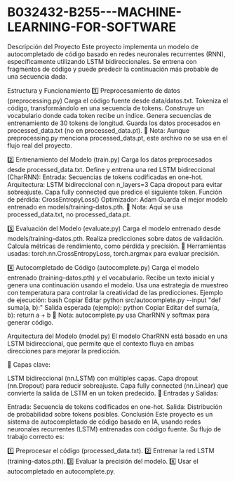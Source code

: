 # B032432-B255---MACHINE-LEARNING-FOR-SOFTWARE
Descripción del Proyecto
Este proyecto implementa un modelo de autocompletado de código basado en redes neuronales recurrentes (RNN), específicamente utilizando LSTM bidireccionales. Se entrena con fragmentos de código y puede predecir la continuación más probable de una secuencia dada.

Estructura y Funcionamiento
1️⃣ Preprocesamiento de datos (preprocessing.py)
Carga el código fuente desde data/datos.txt.
Tokeniza el código, transformándolo en una secuencia de tokens.
Construye un vocabulario donde cada token recibe un índice.
Genera secuencias de entrenamiento de 30 tokens de longitud.
Guarda los datos procesados en processed_data.txt (no en processed_data.pt).
📌 Nota: Aunque preprocessing.py menciona processed_data.pt, este archivo no se usa en el flujo real del proyecto.

2️⃣ Entrenamiento del Modelo (train.py)
Carga los datos preprocesados desde processed_data.txt.
Define y entrena una red LSTM bidireccional (CharRNN):
Entrada: Secuencias de tokens codificadas en one-hot.
Arquitectura:
LSTM bidireccional con n_layers=3
Capa dropout para evitar sobreajuste.
Capa fully connected que predice el siguiente token.
Función de pérdida: CrossEntropyLoss()
Optimizador: Adam
Guarda el mejor modelo entrenado en models/training-datos.pth.
📌 Nota: Aquí se usa processed_data.txt, no processed_data.pt.

3️⃣ Evaluación del Modelo (evaluate.py)
Carga el modelo entrenado desde models/training-datos.pth.
Realiza predicciones sobre datos de validación.
Calcula métricas de rendimiento, como pérdida y precisión.
📌 Herramientas usadas: torch.nn.CrossEntropyLoss, torch.argmax para evaluar precisión.

4️⃣ Autocompletado de Código (autocomplete.py)
Carga el modelo entrenado (training-datos.pth) y el vocabulario.
Recibe un texto inicial y genera una continuación usando el modelo.
Usa una estrategia de muestreo con temperatura para controlar la creatividad de las predicciones.
Ejemplo de ejecución:
bash
Copiar
Editar
python src/autocomplete.py --input "def suma(a, b):"
Salida esperada (ejemplo):
python
Copiar
Editar
def suma(a, b):
    return a + b
📌 Nota: autocomplete.py usa CharRNN y softmax para generar código.

Arquitectura del Modelo (model.py)
El modelo CharRNN está basado en una LSTM bidireccional, que permite que el contexto fluya en ambas direcciones para mejorar la predicción.

🔹 Capas clave:

LSTM bidireccional (nn.LSTM) con múltiples capas.
Capa dropout (nn.Dropout) para reducir sobreajuste.
Capa fully connected (nn.Linear) que convierte la salida de LSTM en un token predecido.
🔹 Entradas y Salidas:

Entrada: Secuencia de tokens codificados en one-hot.
Salida: Distribución de probabilidad sobre tokens posibles.
Conclusión
Este proyecto es un sistema de autocompletado de código basado en IA, usando redes neuronales recurrentes (LSTM) entrenadas con código fuente. Su flujo de trabajo correcto es:

1️⃣ Preprocesar el código (processed_data.txt). 2️⃣ Entrenar la red LSTM (training-datos.pth). 3️⃣ Evaluar la precisión del modelo. 4️⃣ Usar el autocompletado en autocomplete.py.
